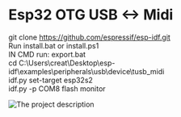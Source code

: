 # Esp32 OTG USB <-> Midi
  
git clone https://github.com/espressif/esp-idf.git  
Run install.bat or install.ps1  
IN CMD run: export.bat  
cd C:\Users\creat\Desktop\esp-idf\examples\peripherals\usb\device\tusb_midi  
idf.py set-target esp32s2  
idf.py -p COM8 flash monitor  
  
![The project description](https://github.com/espressif/esp-idf/tree/master/examples/peripherals/usb/device/tusb_midi)